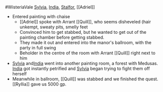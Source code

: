 #WisteriaVale 
[Sylvia](PCs/Past/Sylvia.md), [India](PCs/Current/India.md), [Stalfor](PCs/Current/Stalfor.md), [[Adriel]]

- Entered painting with chaise
	- [[Adriel]] spoke with Arrant [[Quill]], who seems disheveled (hair unkempt, sweaty pits, smelly feet
	- Convinced him to get stabbed, but he wanted to get out of the painting chamber before getting stabbed.
	- They made it out and entered into the manor's ballroom, with the party in full swing
	- Beholder in the centre of the room with Arrant [[Quill]] right next to him
- [Sylvia](PCs/Past/Sylvia.md) and[India](PCs/Current/India.md) went into another painting room, a forest with Medusas. [India](PCs/Current/India.md) got instantly petrified and [Sylvia](PCs/Past/Sylvia.md) began trying to fight them off herself
- Meanwhile in ballroom, [[Quill]] was stabbed and we finished the quest. [[Ryllia]] gave us 5000 gp.